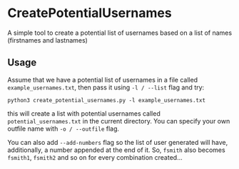 # CreatePotentialUsernames
A simple tool to create a potential list of usernames based on a list of names (firstnames and lastnames)

## Usage
Assume that we have a potential list of usernames in a file called `example_usernames.txt`, then pass it using `-l / --list` flag and try:
```shell-session
python3 create_potential_usernames.py -l example_usernames.txt
```
this will create a list with potential usernames called `potential_usernames.txt` in the current directory. 
You can specify your own outfile name with `-o / --outfile` flag.

You can also add `--add-numbers` flag so the list of user generated will have, additionally, a number appended at the end of it. So, `fsmith` also becomes `fsmith1`, `fsmith2` and so on for every combination created...
